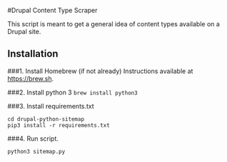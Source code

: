 #Drupal Content Type Scraper

This script is meant to get a general idea of content types available on a Drupal site.

## Installation
###1. Install Homebrew (if not already)
Instructions available at https://brew.sh.

###2. Install python 3
```brew install python3```

###3. Install requirements.txt
```
cd drupal-python-sitemap
pip3 install -r requirements.txt
```

###4. Run script.
```
python3 sitemap.py
```
